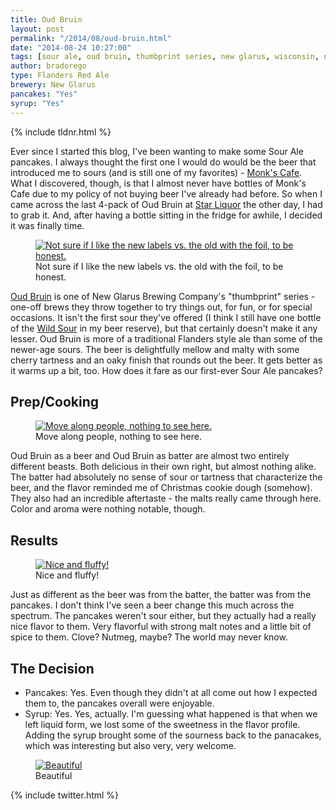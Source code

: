 ```yaml
---
title: Oud Bruin
layout: post
permalink: "/2014/08/oud-bruin.html"
date: "2014-08-24 10:27:00"
tags: [sour ale, oud bruin, thumbprint series, new glarus, wisconsin, new glarus brewing company, sour, vertical]
author: bradorego
type: Flanders Red Ale
brewery: New Glarus
pancakes: "Yes"
syrup: "Yes"
---
```


{% include tldnr.html %}

Ever since I started this blog, I've been wanting to make some Sour Ale pancakes. I always thought the first one I would do would be the beer that introduced me to sours (and is still one of my favorites) - <a href="http://www.beeradvocate.com/beer/profile/48/10482/" target="_blank">Monk's Cafe</a>. What I discovered, though, is that I almost never have bottles of Monk's Cafe due to my policy of not buying beer I've already had before. So when I came across the last 4-pack of Oud Bruin at <a href="http://www.starliquor.com/" target="_blank">Star Liquor</a> the other day, I had to grab it. And, after having a bottle sitting in the fridge for awhile, I decided it was finally time.

<figure class="imageWrap">
  <a href="{{ site.url }}/assets/full/oudbruin/beer.jpg" target="_blank">
    <img src="{{ site.url }}/assets/compressed/oudbruin/beer.jpg" alt="Not sure if I like the new labels vs. the old with the foil, to be honest." />
  </a>
  <figcaption>
    Not sure if I like the new labels vs. the old with the foil, to be honest.
  </figcaption>
</figure>

<a href="http://www.newglarusbrewing.com/index.cfm/beers/ourbeers/beer/oud-bruin" target="_blank">Oud Bruin</a> is one of New Glarus Brewing Company's "thumbprint" series - one-off brews they throw together to try things out, for fun, or for special occasions. It isn't the first sour they've offered (I think I still have one bottle of the <a href="http://www.newglarusbrewing.com/index.cfm/beers/ourbeers/beer/wild-sour-ale" target="_blank">Wild Sour</a> in my beer reserve), but that certainly doesn't make it any lesser. Oud Bruin is more of a traditional Flanders style ale than some of the newer-age sours. The beer is delightfully mellow and malty with some cherry tartness and an oaky finish that rounds out the beer. It gets better as it warms up a bit, too. How does it fare as our first-ever Sour Ale pancakes?

## Prep/Cooking

<figure class="imageWrap">
  <a href="{{ site.url }}/assets/full/oudbruin/batter.jpg" target="_blank">
    <img src="{{ site.url }}/assets/compressed/oudbruin/batter.jpg" alt="Move along people, nothing to see here." />
  </a>
  <figcaption>
    Move along people, nothing to see here.
  </figcaption>
</figure>

Oud Bruin as a beer and Oud Bruin as batter are almost two entirely different beasts. Both delicious in their own right, but almost nothing alike. The batter had absolutely no sense of sour or tartness that characterize the beer, and the flavor reminded me of Christmas cookie dough (somehow). They also had an incredible aftertaste - the malts really came through here. Color and aroma were nothing notable, though.

## Results

<figure class="imageWrap">
  <a href="{{ site.url }}/assets/full/oudbruin/pancakes.jpg" target="_blank">
    <img src="{{ site.url }}/assets/compressed/oudbruin/pancakes.jpg" alt="Nice and fluffy!" />
  </a>
  <figcaption>
    Nice and fluffy!
  </figcaption>
</figure>

Just as different as the beer was from the batter, the batter was from the pancakes. I don't think I've seen a beer change this much across the spectrum. The pancakes weren't sour either, but they actually had a really nice flavor to them. Very flavorful with strong malt notes and a little bit of spice to them. Clove? Nutmeg, maybe? The world may never know.

## The Decision

* Pancakes: Yes. Even though they didn't at all come out how I expected them to, the pancakes overall were enjoyable.
* Syrup: Yes. Yes, actually. I'm guessing what happened is that when we left liquid form, we lost some of the sweetness in the flavor profile. Adding the syrup brought some of the sourness back to the panacakes, which was interesting but also very, very welcome.

<figure class="imageWrap">
  <a href="{{ site.url }}/assets/full/oudbruin/syrup.jpg" target="_blank">
    <img src="{{ site.url }}/assets/compressed/oudbruin/syrup.jpg" alt="Beautiful" />
  </a>
  <figcaption>
    Beautiful
  </figcaption>
</figure>

{% include twitter.html %}

